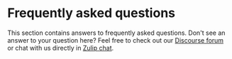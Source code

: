 # Frequently asked questions

This section contains answers to frequently asked questions. Don't see an answer to your question
here? Feel free to check out our [Discourse forum](https://discourse.scverse.org/c/help/scvi-tools/)
or chat with us directly in [Zulip chat](https://scverse.zulipchat.com/#narrow/stream/324229-scvi-tools).
